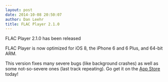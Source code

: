 ```yaml
---
layout: post
date: 2014-10-08 20:50:07
author: Dan Leehr
title: FLAC Player 2.1.0
---
```


FLAC Player 2.1.0 has been released

FLAC Player is now optimized for iOS 8, the iPhone 6 and 6 Plus, and 64-bit ARM.

This version fixes many severe bugs (like background crashes) as well as some not-so-severe ones (last track repeating). Go get it on the [App Store](appstore.com/flacplayer) today!
